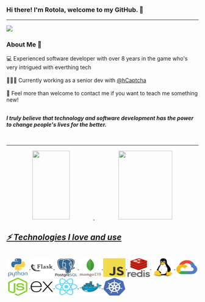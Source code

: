 ### Hi there! I'm Rotola, welcome to my GitHub. 👋

<hr />
	<a href="mailto:akins.rotola@gmail.com">
	  <img align="left" width="26px" src="https://cdn.jsdelivr.net/npm/simple-icons@v3/icons/gmail.svg" />
	</a>

<br/>

### About Me 🚀

💻 Experienced software developer with over 8 years in the game who's very intrigued with everthing tech </br> </br>
👨🏼‍💻 Currently working as a senior dev with [@hCaptcha](https://hcaptcha.com)</br></br>
💬 Feel more than welcome to contact me if you want to teach me something new!</br></br>

<b><i>I truly believe that technology and software development has the power to change people's lives for the better.

<br/>
<hr />

<div align="center">
  <a href="https://github.com/rustyro">
  <img height="180em" src="https://github-readme-stats.vercel.app/api?username=rustyro&show_icons=true&theme=gradient&include_all_commits=true&count_private=true" style="width: 44%;"/>
  <img height="180em" src="https://github-readme-stats.vercel.app/api/top-langs/?username=rustyro&layout=compact&langs_count=7&theme=gradient" style="width: 53%;"/>
</div>

## ⚡ Technologies I love and use

<div style="display: inline_block"><br>
  <img align="center" alt="pyhton" height="50" width="60" src="https://raw.githubusercontent.com/devicons/devicon/master/icons/python/python-original-wordmark.svg">
  <img align="center" alt="flask" height="50" width="60" src="https://raw.githubusercontent.com/devicons/devicon/master/icons/flask/flask-original-wordmark.svg">
  <img align="center" alt="postgresql" height="50" width="60" src="https://raw.githubusercontent.com/devicons/devicon/master/icons/postgresql/postgresql-original-wordmark.svg">
  <img align="center" alt="mongodb" height="50" width="60" src="https://raw.githubusercontent.com/devicons/devicon/master/icons/mongodb/mongodb-original-wordmark.svg">
  <img align="center" alt="javascript" height="50" width="60" src="https://raw.githubusercontent.com/devicons/devicon/master/icons/javascript/javascript-original.svg">
  <img align="center" alt="redis" height="50" width="60" src="https://raw.githubusercontent.com/devicons/devicon/master/icons/redis/redis-original-wordmark.svg">
  <img align="center" alt="linux" height="50" width="60" src="https://raw.githubusercontent.com/devicons/devicon/master/icons/linux/linux-original.svg">
  <img align="center" alt="gcp" height="50" width="60" src="https://raw.githubusercontent.com/devicons/devicon/master/icons/googlecloud/googlecloud-original.svg">
  <img align="center" alt="node" height="50" width="60" src="https://raw.githubusercontent.com/devicons/devicon/master/icons/nodejs/nodejs-original.svg">
  <img align="center" alt="express" height="50" width="60" src="https://raw.githubusercontent.com/devicons/devicon/master/icons/express/express-original.svg">
  <img align="center" alt="react" height="50" width="60" src="https://raw.githubusercontent.com/devicons/devicon/master/icons/react/react-original.svg">
  <img align="center" alt="docker" height="50" width="60" src="https://raw.githubusercontent.com/devicons/devicon/master/icons/docker/docker-original.svg">
  <img align="center" alt="k8s" height="50" width="60" src="https://raw.githubusercontent.com/devicons/devicon/master/icons/kubernetes/kubernetes-plain.svg">
</div>